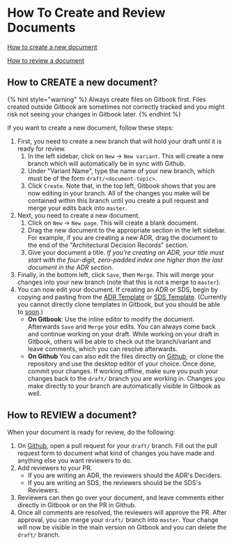 # How To Create and Review Documents

[How to create a new document]()

[How to review a document]()

## How to CREATE a new document?

{% hint style="warning" %}
Always create files on Gitbook first. Files created outside Gitbook are sometimes not correctly tracked and you might risk not seeing your changes in Gitbook later.
{% endhint %}

If you want to create a new document, follow these steps:

1. First, you need to create a new branch that will hold your draft until it is ready for review.
   1. In the left sidebar, click on `New` -&gt; `New variant`. This will create a new branch which will automatically be in sync with Github.
   2. Under "Variant Name", type the name of your new branch, which must be of the form `draft/<document-topic>`.
   3. Click `Create`. Note that, in the top left, Gitbook shows that you are now editing in your branch. All of the changes you make will be contained within this branch until you create a pull request and merge your edits back into `master`.
2. Next, you need to create a new document.
   1. Click on `New` -&gt; `New page`. This will create a blank document.
   2. Drag the new document to the appropriate section in the left sidebar. For example, if you are creating a new ADR, drag the document to the end of the "Architectural Decision Records" section.
   3. Give your document a title. _If you're creating an ADR, your title must start with the four-digit, zero-padded index one higher than the last document in the ADR section._
3. Finally, in the bottom left, click `Save`, then `Merge`. This will merge your changes into your new branch \(note that this is not a merge to `master`\).
4. You can now edit your document. If creating an ADR or SDS, begin by copying and pasting from the [ADR Template]() or [SDS Template](). \(Currently you cannot directly clone templates in Gitbook, but you should be able to [soon](https://gitbook.canny.io/feature-requests/p/action-to-duplicate-pages).\)
   * **On  Gitbook**: Use the inline editor to modify the document. Afterwards `Save` and `Merge` your edits. You can always come back and continue working on your draft. While working on your draft in Gitbook, others will be able to check out the branch/variant and leave comments, which you can resolve afterwards.
   * **On Github** You can also edit the files directly on [Github](https://github.com/wri/.core-api), or clone the repository and use the desktop editor of your choice.  Once done, commit your changes. If working offline, make sure you push your changes back to the `draft/` branch you are working in. Changes you make directly to your branch are automatically visible in Gitbook as well.

## How to REVIEW a document?

When your document is ready for review, do the following:

1. On [Github](https://github.com/wri/.core-api), open a pull request for your `draft/` branch. Fill out the pull request form to document what kind of changes you have made and anything else you want reviewers to do.
2. Add reviewers to your PR.
   * If you are writing an ADR, the reviewers should the ADR's Deciders.
   * If you are writing an SDS, the reviewers should be the SDS's Reviewers.
3. Reviewers can then go over your document, and leave comments either directly in Gitbook or on the PR in Github.
4. Once all comments are resolved, the reviewers will approve the PR. After approval, you can merge your `draft/` branch into `master`. Your change will now be visible in the main version on Gitbook and you can delete the `draft/` branch.

